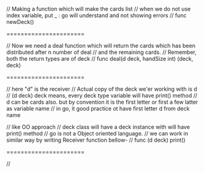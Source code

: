 // Making a function which will make the cards list
// when we do not use index variable, put _ : go will understand and not showing errors
// func newDeck()

======================

// Now we need a deal function which will return the cards which has been distributed after n number of deal
// and the remaining cards.
// Remember, both the return types are of deck
// func deal(d deck, handSize int) (deck, deck)

======================


// here "d" is the receiver
// Actual copy of the deck we'er working with is d
// (d deck) deck means, every deck type variable will have print() method
// d can be cards also. but by convention it is the first letter or first a few latter as variable name
// in go, it good practice ot have first letter d from deck name

// like OO approach
// deck class will have a deck instance with will have print() method
// go is not a Object oriented language.
// we can work in similar way by writing Receiver function bellow-
// func (d deck) print()

======================

// 
